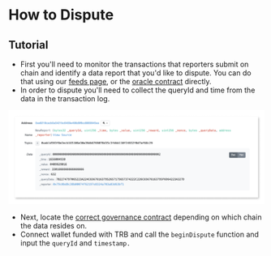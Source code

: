 # How to Dispute

## Tutorial

* First you'll need to monitor the transactions that reporters submit on chain and identify a data report that you'd like to dispute.   You can do that using our [feeds page](https://feed.tellor.io), or the [oracle contract](https://app.gitbook.com/s/tcQlo49FAqTaOimNOz0X/the-basics/contracts-reference) directly.
* In order to dispute you'll need to collect the queryId and time from the data in the transaction log.&#x20;

![](../.gitbook/assets/disputingID.png)

* Next, locate the [correct governance contract](https://app.gitbook.com/s/tcQlo49FAqTaOimNOz0X/the-basics/contracts-reference) depending on which chain the data resides on. &#x20;
* Connect wallet funded with TRB and call the `beginDispute` function and input the `queryId` and `timestamp.`
